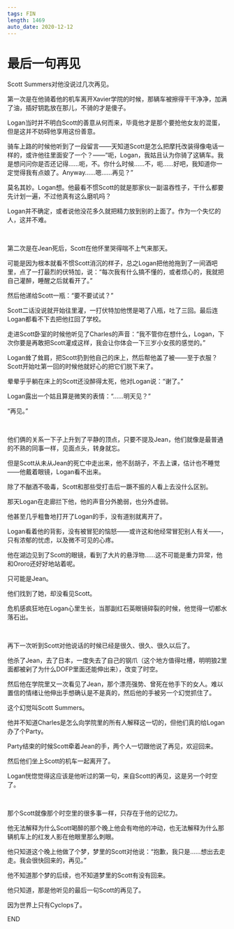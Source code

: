 ```yaml
---
tags: FIN
length: 1469
auto_date: 2020-12-12
---
```


# 最后一句再见

Scott Summers对他没说过几次再见。

第一次是在他骑着他的机车离开Xavier学院的时候，那辆车被擦得干干净净，加满了油，插好钥匙放在那儿，不骑的才是傻子。

Logan当时并不明白Scott的善意从何而来，毕竟他才是那个要抢他女友的混蛋，但是这并不妨碍他享用这份善意。

骑车上路的时候他听到了一段留言——天知道Scott是怎么把摩托改装得像电话一样的，或许他往里面安了一个？——“呃，Logan，我姑且认为你骑了这辆车。我是想问问你是否还记得……呃，不。你什么时候……不，呃……好吧，我知道你一定觉得我有点娘了。Anyway……嗯……再见？”

莫名其妙。Logan想。他最看不惯Scott的就是那家伙一副温吞性子，干什么都要先计划一遍，不过他真有这么磨叽吗？

Logan并不确定，或者说他没花多久就把精力放到别的上面了。作为一个失忆的人，这并不难。

<br>

第二次是在Jean死后，Scott在他怀里哭得喘不上气来那天。

可能是因为根本就看不惯Scott消沉的样子，总之Logan把他抢拖到了一间酒吧里，点了一打最烈的伏特加，说：“每次我有什么搞不懂的，或者烦心的，我就把自己灌醉，睡醒之后就看开了。”

然后他递给Scott一瓶：“要不要试试？”

Scott二话没说就开始往里灌，一打伏特加他愣是喝了八瓶，吐了三回。最后连Logan都看不下去把他扛回了学校。

走进Scott卧室的时候他听见了Charles的声音：“我不管你在想什么，Logan，下次你要是再敢把Scott灌成这样，我会让你体会一下三岁小女孩的感觉的。”

Logan耸了耸肩，把Scott扔到他自己的床上，然后帮他盖了被——至于衣服？Scott开始吐第一回的时候他就好心的把它们脱下来了。

晕晕乎乎躺在床上的Scott还没醉得太死，他对Logan说：“谢了。”

Logan露出一个姑且算是微笑的表情：“……明天见？”

“再见。”

<br>

他们俩的关系一下子上升到了平静的顶点，只要不提及Jean，他们就像是最普通的不熟的同事一样，见面点头，转身就忘。

但是Scott从未从Jean的死亡中走出来，他不刮胡子，不去上课，估计也不睡觉——他戴着眼镜，Logan看不出来。

除了不酗酒不吸毒，Scott和那些受打击后一蹶不振的人看上去没什么区别。

那天Logan在走廊拦下他，他的声音分外脆弱，也分外虚弱。

他甚至几乎粗鲁地打开了Logan的手，没有道别就离开了。

Logan看着他的背影，没有被冒犯的恼怒——或许这和他经常冒犯别人有关——，只有浓郁的忧虑，以及微不可见的心疼。

他在湖边见到了Scott的眼镜，看到了大片的悬浮物……这不可能是重力异常，他和Ororo还好好地站着呢。

只可能是Jean。

他们找到了她，却没看见Scott。

危机感疯狂地在Logan心里生长，当那副红石英眼镜碎裂的时候，他觉得一切都水落石出。

<br>

再下一次听到Scott对他说话的时候已经是很久、很久、很久以后了。

他杀了Jean，去了日本，一度失去了自己的钢爪（这个地方值得吐槽，明明狼2里面都被剁了为什么DOFP里面还能伸出来），改变了时空。

然后他在学院里又一次看见了Jean，那个漂亮强势、曾死在他手下的女人。难以置信的情绪让他伸出手想确认是不是真的，然后他的手被另一个幻觉抓住了。

这个幻觉叫Scott Summers。

他并不知道Charles是怎么向学院里的所有人解释这一切的，但他们真的给Logan办了个Party。

Party结束的时候Scott牵着Jean的手，两个人一切跟他说了再见，欢迎回来。

然后他们坐上Scott的机车一起离开了。

Logan恍惚觉得这应该是他听过的第一句，来自Scott的再见，这是另一个时空了。

<br>

那个Scott就像那个时空里的很多事一样，只存在于他的记忆力。

他无法解释为什么Scott喝醉的那个晚上他会有吻他的冲动，也无法解释为什么那辆机车上的红发人影在他眼里那么刺眼。

他只知道这个晚上他做了个梦，梦里的Scott对他说：“抱歉，我只是……想出去走走。我会很快回来的，再见。”

他不知道那个梦的后续，也不知道梦里的Scott有没有回来。

他只知道，那是他听见的最后一句Scott的再见了。

因为世界上只有Cyclops了。

END
